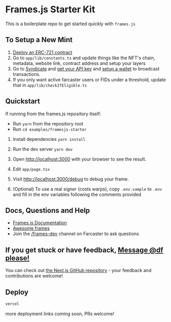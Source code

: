 # Frames.js Starter Kit

This is a boilerplate repo to get started quickly with `frames.js`

## To Setup a New Mint

1. [Deploy an ERC-721 contract](https://thirdweb.com/0x9036464e4ecD2d40d21EE38a0398AEdD6805a09B/MochiDegen)
2. Go to `app/lib/constants.ts` and update things like the NFT's chain, metadata, website link, contract address and setup your layers
3. Go to [Syndicate](https://frame.syndicate.io/) and [get your API key](https://frame.syndicate.io/#createApiKey) and [setup a wallet](https://frame.syndicate.io/#createWallet) to broadcast transactions.
4. If you only want active farcaster users or FIDs under a threshold, update that in `app/lib/checkIfEligible.ts`

## Quickstart

If running from the frames.js repository itself:

- Run `yarn` from the repository root
- Run `cd examples/framesjs-starter`

1. Install dependencies `yarn install`

2. Run the dev server `yarn dev`

3. Open [http://localhost:3000](http://localhost:3000) with your browser to see the result.

4. Edit `app/page.tsx`

5. Visit [http://localhost:3000/debug](http://localhost:3000/debug) to debug your frame.

6. (Optional) To use a real signer (costs warps), copy `.env.sample` to `.env` and fill in the env variables following the comments provided

## Docs, Questions and Help

- [Frames.js Documentation](https://framesjs.org)
- [Awesome frames](https://github.com/davidfurlong/awesome-frames?tab=readme-ov-file)
- Join the [/frames-dev](https://warpcast.com/~/channel/frames-devs) channel on Farcaster to ask questions

## If you get stuck or have feedback, [Message @df please!](https://warpcast.com/df)

You can check out [the Next.js GitHub repository](https://github.com/vercel/next.js/) - your feedback and contributions are welcome!

## Deploy

```bash
vercel
```

more deployment links coming soon, PRs welcome!
